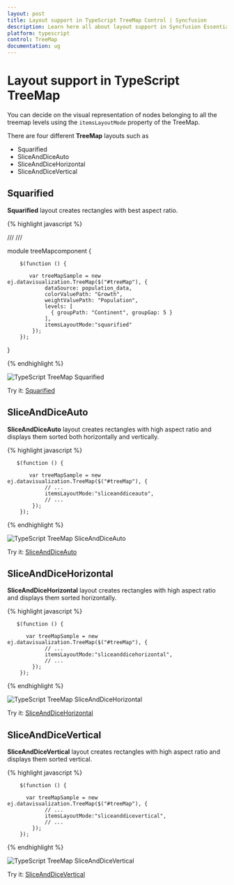```yaml
---
layout: post
title: Layout support in TypeScript TreeMap Control | Syncfusion
description: Learn here all about layout support in Syncfusion Essential TypeScript TreeMap Control, its elements, and more.
platform: typescript
control: TreeMap
documentation: ug
---
```


# Layout support in TypeScript TreeMap

You can decide on the visual representation of nodes belonging to all the treemap levels using the `itemsLayoutMode` property of the TreeMap.

There are four different **TreeMap** layouts such as

* Squarified
* SliceAndDiceAuto
* SliceAndDiceHorizontal
* SliceAndDiceVertical

## Squarified

**Squarified** layout creates rectangles with best aspect ratio.

{% highlight javascript %}

/// <reference path="../tsfiles/jquery.d.ts"></reference>
/// <reference path="../tsfiles/ej.web.all.d.ts"></reference>

module treeMapcomponent {

        $(function () {

           var treeMapSample = new ej.datavisualization.TreeMap($("#treeMap"), {
                dataSource: population_data,
                colorValuePath: "Growth",
                weightValuePath: "Population",                
                levels: [
                  { groupPath: "Continent", groupGap: 5 }
                ],
                itemsLayoutMode:"squarified"
            });
        });
}

{% endhighlight %}



![TypeScript TreeMap Squarified](Layout_images/Layout_img1.png)

Try it: [Squarified](http://jsplayground.syncfusion.com/q1pc13k3)

## SliceAndDiceAuto

**SliceAndDiceAuto** layout creates rectangles with high aspect ratio and displays them sorted both horizontally and vertically.

{% highlight javascript %}


       $(function () {

           var treeMapSample = new ej.datavisualization.TreeMap($("#treeMap"), {
                // ...             
                itemsLayoutMode:"sliceanddiceauto",
                // ...             
            });
        });


{% endhighlight %}



![TypeScript TreeMap SliceAndDiceAuto](Layout_images/Layout_img2.png)

Try it: [SliceAndDiceAuto](http://jsplayground.syncfusion.com/eotkjoag)

## SliceAndDiceHorizontal

**SliceAndDiceHorizontal** layout creates rectangles with high aspect ratio and displays them sorted horizontally.

{% highlight javascript %}

       $(function () {

          var treeMapSample = new ej.datavisualization.TreeMap($("#treeMap"), {
                // ...   
                itemsLayoutMode:"sliceanddicehorizontal",
                // ...   
            });
        });



{% endhighlight %}



![TypeScript TreeMap SliceAndDiceHorizontal](Layout_images/Layout_img3.png)

Try it: [SliceAndDiceHorizontal](http://jsplayground.syncfusion.com/hrvachsi)

## SliceAndDiceVertical

**SliceAndDiceVertical** layout creates rectangles with high aspect ratio and displays them sorted vertical.

{% highlight javascript %}

        $(function () {

          var treeMapSample = new ej.datavisualization.TreeMap($("#treeMap"), {
                // ...   
                itemsLayoutMode:"sliceanddicevertical",
                // ...   
            });
        });



{% endhighlight %}



![TypeScript TreeMap SliceAndDiceVertical](Layout_images/Layout_img4.png)

Try it: [SliceAndDiceVertical](http://jsplayground.syncfusion.com/brtks3m2)
